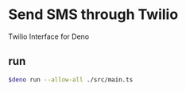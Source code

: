 # Send SMS through Twilio

Twilio Interface for Deno

## run

```bash
$deno run --allow-all ./src/main.ts
```
